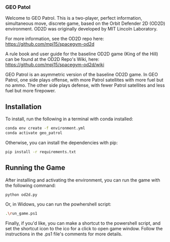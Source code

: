### GEO Patol
Welcome to GEO Patrol. This is a two-player, perfect information, simultaneous move, discrete game, based on the Orbit Defender 2D (OD2D) environment. OD2D was originally developed by MIT Lincoln Laboratory.

For more information, see the OD2D repo here: https://github.com/mpj15/spacegym-od2d 

A rule book and user guide for the baseline OD2D game (King of the Hill) can be found at the OD2D Repo's Wiki, here: https://github.com/mpj15/spacegym-od2d/wiki

GEO Patrol is an asymmetric version of the baseline OD2D game. In GEO Patrol, one side plays offense, with more Patrol satellites with more fuel but no ammo. The other side plays defense, with fewer Patrol satellites and less fuel but more firepower.

## Installation

To install, run the following in a terminal with conda installed:

```bash
conda env create -f environment.yml
conda activate geo_patrol
```
Otherwise, you can install the dependencies with pip:

```bash
pip install -r requirements.txt
```

## Running the Game
After installing and activating the environment, you can run the game with the following command:

```bash
python od2d.py
```

Or, in Widows, you can run the powhershell script:

```bash 
.\run_game.ps1
```

Finally, if you'd like, you can make a shortcut to the powershell script, and set the shortcut icon to the ico for a click to open game window. Follow the instructions in the .ps1 file's comments for more details.
